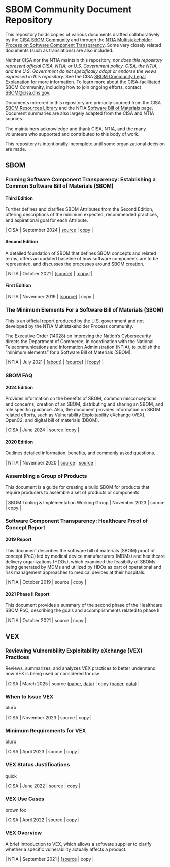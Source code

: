 # SBOM Community Document Repository

This repository holds copies of various documents drafted collaboratively by the [CISA SBOM Community](https://www.cisa.gov/sbom) and through the [NTIA Multistakeholder Process on Software Component Transparency](https://www.ntia.gov/other-publication/2021/ntia-software-component-transparency). Some very closely related documents (such as translations) are also included.

Neither CISA nor the NTIA maintain this repository, _nor does this repository represent official CISA, NTIA, or U.S. Government policy. CISA, the NTIA, and the U.S. Government do not specifically adopt or endorse the views expressed in this repository._ See the CISA [SBOM Community Legal Explanation](https://www.cisa.gov/sites/default/files/2024-01/SBOM-Community-Legal-Explanation_508c.pdf) for more information. To learn more about the CISA-facilitated SBOM Community, including how to join ongoing efforts, contact <SBOM@cisa.dhs.gov>.

Documents mirrored in this repository are primarily sourced from the CISA [SBOM Resources Library](https://www.cisa.gov/topics/cyber-threats-and-advisories/sbom/sbomresourceslibrary) and the NTIA [Software Bill of Materials](https://www.ntia.gov/page/software-bill-materials) page. Document summaries are also largely adapted from the CISA and NTIA sources.

The maintainers acknowledge and thank CISA, NTIA, and the many volunteers who supported and contributed to this body of work.

This repository is intentionally incomplete until some organizational decision are made.

## SBOM

### Framing Software Component Transparency: Establishing a Common Software Bill of Materials (SBOM)

#### Third Edition

Further defines and clarifies SBOM Attributes from the Second Edition, offering descriptions of the minimum expected, recommended practices, and aspirational goal for each Attribute.

| CISA | September 2024 | [source](https://www.cisa.gov/sites/default/files/2024-10/SBOM%20Framing%20Software%20Component%20Transparency%202024.pdf) | [copy](SBOM/Framing/SBOM%20Framing%20Software%20Component%20Transparency%202024.pdf) |

#### Second Edition

A detailed foundation of SBOM that defines SBOM concepts and related terms, offers an updated baseline of how software components are to be represented, and discusses the processes around SBOM creation.

| NTIA | October 2021 | [[source](https://www.ntia.gov/sites/default/files/publications/ntia_sbom_framing_2nd_edition_20211021_0.pdf)] | [[copy](SBOM/Framing/ntia_sbom_framing_2nd_edition_20211021_0.pdf)] |

#### First Edition

| NTIA | November 2019 | [[source](https://www.ntia.gov/files/ntia/publications/framingsbom_20191112.pdf)] | copy |

### The Minimum Elements For a Software Bill of Materials (SBOM)

This is an official report produced by the U.S. government and not developed by the NTIA Multistakeholder Process community.

The Executive Order (14028) on Improving the Nation’s Cybersecurity directs the Department of Commerce, in coordination with the National Telecommunications and Information Administration (NTIA), to publish the “minimum elements” for a Software Bill of Materials (SBOM).

| NTIA | July 2021 | [[about](https://www.ntia.gov/report/2021/minimum-elements-software-bill-materials-sbom)] | [[source](https://www.ntia.gov/sites/default/files/publications/sbom_minimum_elements_report_0.pdf)] | [[copy](SBOM/Minimum_Elements_for_SBOM/sbom_minimum_elements_report_0.pdf)] |

### SBOM FAQ

#### 2024 Edition

Provides information on the benefits of SBOM, common misconceptions and concerns, creation of an SBOM, distributing and sharing an SBOM, and role specific guidance. Also, the document provides information on SBOM related efforts, such as Vulnerability Exploitability eXchange (VEX), OpenC2, and digital bill of materials (DBOM).

| CISA | June 2024 | source |copy |

#### 2020 Edition

Outlines detailed information, benefits, and commonly asked questions.

| NTIA | November 2020 | [source](https://www.ntia.gov/sites/default/files/publications/sbom_faq_-_20201116_0.pdf) | [source](SBOM/FAQ/sbom_faq_-_20201116_0.pdf) |

### Assembling a Group of Products

This document is a guide for creating a build SBOM for products that require producers to assemble a set of products or components.

| SBOM Tooling & Implementation Working Group | November 2023 | source | copy |

### Software Component Transparency: Healthcare Proof of Concept Report

#### 2019 Report

This document describes the software bill of materials (SBOM) proof of concept (PoC) led by medical device manufacturers (MDMs) and healthcare delivery organizations (HDOs), which examined the feasibilty of SBOMs being generated by MDMs and utilized by HDOs as part of operational and risk management approaches to medical devices at their hospitals.

| NTIA | October 2019 | source | copy |

#### 2021 Phase II Report

This document provides a summary of the second phase of the Healthcare SBOM PoC, describing the goals and accomplishments related to phase II.

| NTIA | October 2021 | source | copy |

## VEX

### Reviewing Vulnerability Exploitability eXchange (VEX) Practices

Reviews, summarizes, and analyzes VEX practices to better understand how VEX is being used or considered for use.

| CISA | March 2025 | source ([paper](VEX/Reviewing_VEX_Practices/Reviewing_VEX_Practices.pdf), [data](VEX/Reviewing_VEX_Practices/data)) | copy ([paper](VEX/Reviewing_VEX_Practices/Reviewing_VEX_Practices.pdf), [data](VEX/Reviewing_VEX_Practices/data)) |

### When to Issue VEX

blurb

| CISA | November 2023 | source | copy |

### Minimum Requirements for VEX

blurb

| CISA | April 2023 | source | copy |

### VEX Status Justifications

quick

| CISA | June 2022 | source | copy |

### VEX  Use Cases

brown fox

| CISA | April 2022 | source | copy |

### VEX Overview

A brief introduction to VEX, which allows a software supplier to clarify whether a specific vulnerability actually affects a product.

| NTIA | September 2021 | [[source](https://www.ntia.gov/sites/default/files/publications/vex_one-page_summary_0.pdf) | copy |
